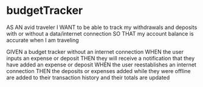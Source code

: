 # budgetTracker
AS AN avid traveler
I WANT to be able to track my withdrawals and deposits with or without a data/internet connection
SO THAT my account balance is accurate when I am traveling 


GIVEN a budget tracker without an internet connection
WHEN the user inputs an expense or deposit
THEN they will receive a notification that they have added an expense or deposit
WHEN the user reestablishes an internet connection
THEN the deposits or expenses added while they were offline are added to their transaction history and their totals are updated